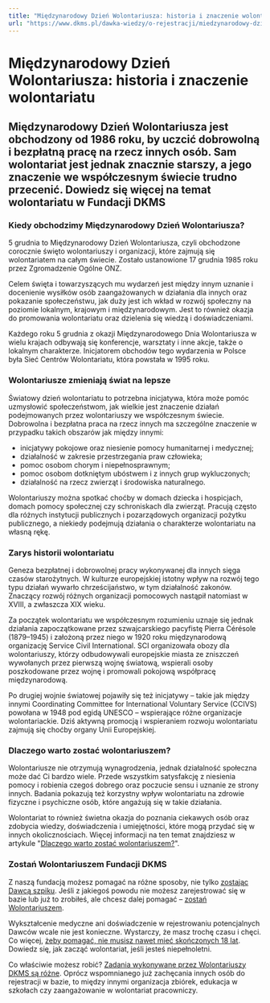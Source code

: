 ```yaml
---
title: "Międzynarodowy Dzień Wolontariusza: historia i znaczenie wolontariatu"
url: "https://www.dkms.pl/dawka-wiedzy/o-rejestracji/miedzynarodowy-dzien-wolontariusza-historia-i-znaczenie-wolontariatu"
---
```


# Międzynarodowy Dzień Wolontariusza: historia i znaczenie wolontariatu

## Międzynarodowy Dzień Wolontariusza jest obchodzony od 1986 roku, by uczcić dobrowolną i bezpłatną pracę na rzecz innych osób. Sam wolontariat jest jednak znacznie starszy, a jego znaczenie we współczesnym świecie trudno przecenić. Dowiedz się więcej na temat wolontariatu w Fundacji DKMS

### Kiedy obchodzimy Międzynarodowy Dzień Wolontariusza?


5 grudnia to Międzynarodowy Dzień Wolontariusza, czyli obchodzone corocznie święto wolontariuszy i organizacji, które zajmują się wolontariatem na całym świecie. Zostało ustanowione 17 grudnia 1985 roku przez Zgromadzenie Ogólne ONZ.


Celem święta i towarzyszących mu wydarzeń jest między innym uznanie i docenienie wysiłków osób zaangażowanych w działania dla innych oraz pokazanie społeczeństwu, jak duży jest ich wkład w rozwój społeczny na poziomie lokalnym, krajowym i międzynarodowym. Jest to również okazja do promowania wolontariatu oraz dzielenia się wiedzą i doświadczeniami.


Każdego roku 5 grudnia z okazji Międzynarodowego Dnia Wolontariusza w wielu krajach odbywają się konferencje, warsztaty i inne akcje, także o lokalnym charakterze. Inicjatorem obchodów tego wydarzenia w Polsce była Sieć Centrów Wolontariatu, która powstała w 1995 roku.


### Wolontariusze zmieniają świat na lepsze


Światowy dzień wolontariatu to potrzebna inicjatywa, która może pomóc uzmysłowić społeczeństwom, jak wielkie jest znaczenie działań podejmowanych przez wolontariuszy we współczesnym świecie. Dobrowolna i bezpłatna praca na rzecz innych ma szczególne znaczenie w przypadku takich obszarów jak między innymi:


* inicjatywy pokojowe oraz niesienie pomocy humanitarnej i medycznej;
* działalność w zakresie przestrzegania praw człowieka;
* pomoc osobom chorym i niepełnosprawnym;
* pomoc osobom dotkniętym ubóstwem i z innych grup wykluczonych;
* działalność na rzecz zwierząt i środowiska naturalnego.


Wolontariuszy można spotkać choćby w domach dziecka i hospicjach, domach pomocy społecznej czy schroniskach dla zwierząt. Pracują często dla różnych instytucji publicznych i pozarządowych organizacji pożytku publicznego, a niekiedy podejmują działania o charakterze wolontariatu na własną rękę.


### Zarys historii wolontariatu


Geneza bezpłatnej i dobrowolnej pracy wykonywanej dla innych sięga czasów starożytnych. W kulturze europejskiej istotny wpływ na rozwój tego typu działań wywarło chrześcijaństwo, w tym działalność zakonów. Znaczący rozwój różnych organizacji pomocowych nastąpił natomiast w XVIII, a zwłaszcza XIX wieku.


Za początek wolontariatu we współczesnym rozumieniu uznaje się jednak działania zapoczątkowane przez szwajcarskiego pacyfistę Pierra Cérésole (1879–1945\) i założoną przez niego w 1920 roku międzynarodową organizację Service Civil International. SCI organizowała obozy dla wolontariuszy, którzy odbudowywali europejskie miasta ze zniszczeń wywołanych przez pierwszą wojnę światową, wspierali osoby poszkodowane przez wojnę i promowali pokojową współpracę międzynarodową.


Po drugiej wojnie światowej pojawiły się też inicjatywy – takie jak między innymi Coordinating Committee for International Voluntary Service (CCIVS) powołana w 1948 pod egidą UNESCO – wspierające różne organizacje wolontariackie. Dziś aktywną promocją i wspieraniem rozwoju wolontariatu zajmują się choćby organy Unii Europejskiej.


### Dlaczego warto zostać wolontariuszem?


Wolontariusze nie otrzymują wynagrodzenia, jednak działalność społeczna może dać Ci bardzo wiele. Przede wszystkim satysfakcję z niesienia pomocy i robienia czegoś dobrego oraz poczucie sensu i uznanie ze strony innych. Badania pokazują też korzystny wpływ wolontariatu na zdrowie fizyczne i psychiczne osób, które angażują się w takie działania.


Wolontariat to również świetna okazja do poznania ciekawych osób oraz zdobycia wiedzy, doświadczenia i umiejętności, które mogą przydać się w innych okolicznościach. Więcej informacji na ten temat znajdziesz w artykule "[Dlaczego warto zostać wolontariuszem?](/dawka-wiedzy/o-rejestracji/dlaczego-warto-zostac-wolontariuszem "Dlaczego warto zostać wolontariuszem?")".


### Zostań Wolontariuszem Fundacji DKMS


Z naszą fundacją możesz pomagać na różne sposoby, nie tylko [zostając Dawcą szpiku](https://www.dkms.pl/pl/zostan-dawca). Jeśli z jakiegoś powodu nie możesz zarejestrować się w bazie lub już to zrobiłeś, ale chcesz dalej pomagać – [zostań Wolontariuszem](https://www.dkms.pl/pl/wolontariat).


Wykształcenie medyczne ani doświadczenie w rejestrowaniu potencjalnych Dawców wcale nie jest konieczne. Wystarczy, że masz trochę czasu i chęci. Co więcej, [żeby pomagać, nie musisz nawet mieć skończonych 18 lat](/dawka-wiedzy/o-rejestracji/jak-zaczac-wolontariat-przewodnik-dla-niepelnoletnich-ktorzy-chca-sie-zaangazowac "Jak zacząć wolontariat? Przewodnik dla niepełnoletnich, którzy chcą się zaangażować"). Dowiedz się, jak zacząć wolontariat, jeśli jesteś niepełnoletni.


Co właściwie możesz robić? [Zadania wykonywane przez Wolontariuszy DKMS są różne](/dawka-wiedzy/o-rejestracji/zadania-wykonywane-przez-wolontariuszy-fundacji-dkms "Zadania wykonywane przez wolontariuszy Fundacji DKMS"). Oprócz wspomnianego już zachęcania innych osób do rejestracji w bazie, to między innymi organizacja zbiórek, edukacja w szkołach czy zaangażowanie w wolontariat pracowniczy.


